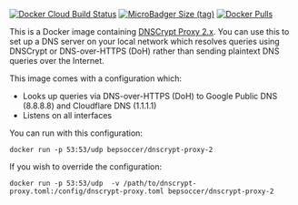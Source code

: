 [![Docker Cloud Build Status](https://img.shields.io/docker/cloud/build/bepsoccer/dnscrypt-proxy-2.svg)](https://hub.docker.com/r/bepsoccer/dnscrypt-proxy-2)
[![MicroBadger Size (tag)](https://img.shields.io/microbadger/image-size/bepsoccer/dnscrypt-proxy-2/latest.svg)](https://hub.docker.com/r/bepsoccer/dnscrypt-proxy-2)
[![Docker Pulls](https://img.shields.io/docker/pulls/bepsoccer/dnscrypt-proxy-2.svg)](https://hub.docker.com/r/bepsoccer/dnscrypt-proxy-2)

This is a Docker image containing [DNSCrypt Proxy 2.x](https://github.com/DNSCrypt/dnscrypt-proxy). You can use this to set up a DNS server on your local network which resolves queries using DNSCrypt or DNS-over-HTTPS (DoH) rather than sending plaintext DNS queries over the Internet.

This image comes with a configuration which:

* Looks up queries via DNS-over-HTTPS (DoH) to Google Public DNS (8.8.8.8) and Cloudflare DNS (1.1.1.1)
* Listens on all interfaces

You can run with this configuration:

`docker run -p 53:53/udp bepsoccer/dnscrypt-proxy-2`

If you wish to override the configuration:

`docker run -p 53:53/udp  -v /path/to/dnscrypt-proxy.toml:/config/dnscrypt-proxy.toml bepsoccer/dnscrypt-proxy-2`

